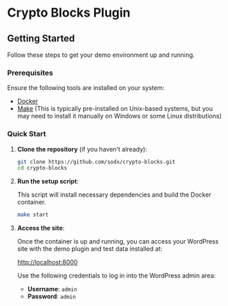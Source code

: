 # Crypto Blocks Plugin

## Getting Started

Follow these steps to get your demo environment up and running.

### Prerequisites

Ensure the following tools are installed on your system:

- [Docker](https://www.docker.com/)
- [Make]() (This is typically pre-installed on Unix-based systems, but you may need to install it manually on Windows or some Linux distributions)

### Quick Start

1. **Clone the repository** (if you haven't already):

    ```sh
    git clone https://github.com/sodx/crypto-blocks.git
    cd crypto-blocks
    ```

2. **Run the setup script**:

   This script will install necessary dependencies and build the Docker container.

    ```sh
    make start
    ```

3. **Access the site**:

   Once the container is up and running, you can access your WordPress site with the demo plugin and test data installed at:

   [http://localhost:8000](http://localhost:8000)

   Use the following credentials to log in into the WordPress admin area:

    - **Username**: `admin`
    - **Password**: `admin`
